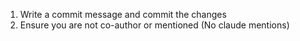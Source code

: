 1. Write a commit message and commit the changes
2. Ensure you are not co-author or mentioned (No claude mentions)
